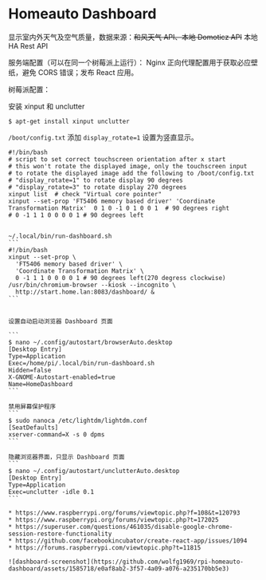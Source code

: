 # Homeauto Dashboard

显示室内外天气及空气质量，数据来源：~~和风天气 API、本地 Domoticz API~~ 本地 HA Rest API

服务端配置（可以在同一个树莓派上运行）：
Nginx 正向代理配置用于获取必应壁纸，避免 CORS 错误；发布 React 应用。

树莓派配置：

安装 xinput 和 unclutter
```
$ apt-get install xinput unclutter
```

```/boot/config.txt``` 添加 ```display_rotate=1``` 设置为竖直显示。

```
#!/bin/bash
# script to set correct touchscreen orientation after x start
# this won't rotate the displayed image, only the touchscreen input
# to rotate the displayed image add the following to /boot/config.txt
# "display_rotate=1" to rotate display 90 degrees
# "display_rotate=3" to rotate display 270 degrees
xinput list  # check "Virtual core pointer"
xinput --set-prop 'FT5406 memory based driver' 'Coordinate Transformation Matrix'  0 1 0 -1 0 1 0 0 1  # 90 degrees right
# 0 -1 1 1 0 0 0 0 1 # 90 degrees left
```

~~~```/etc/rc.local``` 添加上面的 xinput 命令以支持竖屏。~~~

~/.local/bin/run-dashboard.sh
```
#!/bin/bash
xinput --set-prop \
  'FT5406 memory based driver' \
  'Coordinate Transformation Matrix' \
  0 -1 1 1 0 0 0 0 1 # 90 degrees left(270 degress clockwise)
/usr/bin/chromium-browser --kiosk --incognito \
  http://start.home.lan:8083/dashboard/ &
```


设置自动启动浏览器 Dashboard 页面

```
$ nano ~/.config/autostart/browserAuto.desktop
[Desktop Entry]
Type=Application
Exec=/home/pi/.local/bin/run-dashboard.sh
Hidden=false
X-GNOME-Autostart-enabled=true
Name=HomeDashboard
```

禁用屏幕保护程序
```
$ sudo nanoca /etc/lightdm/lightdm.conf
[SeatDefaults]
xserver-command=X -s 0 dpms
```

隐藏浏览器界面，只显示 Dashboard 页面
```
$ nano ~/.config/autostart/unclutterAuto.desktop
[Desktop Entry]
Type=Application
Exec=unclutter -idle 0.1
```

* https://www.raspberrypi.org/forums/viewtopic.php?f=108&t=120793
* https://www.raspberrypi.org/forums/viewtopic.php?t=172025
* https://superuser.com/questions/461035/disable-google-chrome-session-restore-functionality
* https://github.com/facebookincubator/create-react-app/issues/1094
* https://forums.raspberrypi.com/viewtopic.php?t=11815

![dashboard-screenshot](https://github.com/wolfg1969/rpi-homeauto-dashboard/assets/1585718/e0af8ab2-3f57-4a09-a076-a235170bb5e3)

  

